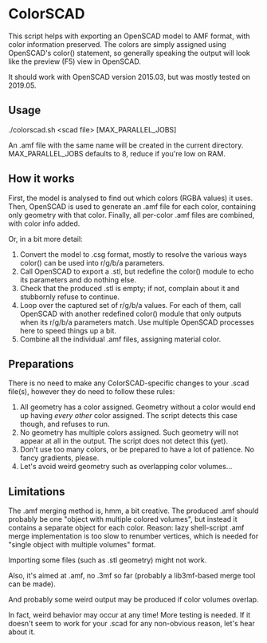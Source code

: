 ColorSCAD
=========
This script helps with exporting an OpenSCAD model to AMF format, with color information preserved. The colors are simply assigned
using OpenSCAD's color() statement, so generally speaking the output will look like the preview (F5) view in OpenSCAD.

It should work with OpenSCAD version 2015.03, but was mostly tested on 2019.05.

Usage
-----
./colorscad.sh \<scad file\> [MAX_PARALLEL_JOBS]

An .amf file with the same name will be created in the current directory.
MAX_PARALLEL_JOBS defaults to 8, reduce if you're low on RAM.

How it works
------------
First, the model is analysed to find out which colors (RGBA values) it uses. Then, OpenSCAD is used to generate an .amf
file for each color, containing only geometry with that color. Finally, all per-color .amf files are combined, with
color info added.

Or, in a bit more detail:
1) Convert the model to .csg format, mostly to resolve the various ways color() can be used into r/g/b/a parameters.
2) Call OpenSCAD to export a .stl, but redefine the color() module to echo its parameters and do nothing else.
3) Check that the produced .stl is empty; if not, complain about it and stubbornly refuse to continue.
4) Loop over the captured set of r/g/b/a values. For each of them, call OpenSCAD with another redefined color() module
   that only outputs when its r/g/b/a parameters match. Use multiple OpenSCAD processes here to speed things up a bit.
5) Combine all the individual .amf files, assigning material color.

Preparations
------------
There is no need to make any ColorSCAD-specific changes to your .scad file(s), however they do need to follow these rules:
1) All geometry has a color assigned.
   Geometry without a color would end up having *every other* color assigned. The script detects this case though, and refuses to run.
2) No geometry has multiple colors assigned.
   Such geometry will not appear at all in the output. The script does not detect this (yet).
3) Don't use too many colors, or be prepared to have a lot of patience.
   No fancy gradients, please.
4) Let's avoid weird geometry such as overlapping color volumes...

Limitations
-----------
The .amf merging method is, hmm, a bit creative. The produced .amf should probably be one "object with multiple colored
volumes", but instead it contains a separate object for each color. Reason: lazy shell-script .amf merge
implementation is too slow to renumber vertices, which is needed for "single object with multiple volumes" format.

Importing some files (such as .stl geometry) might not work.

Also, it's aimed at .amf, no .3mf so far (probably a lib3mf-based merge tool can be made).

And probably some weird output may be produced if color volumes overlap.

In fact, weird behavior may occur at any time! More testing is needed.
If it doesn't seem to work for your .scad for any non-obvious reason, let's hear about it.
